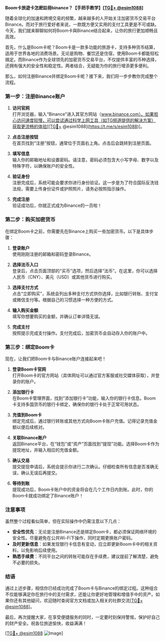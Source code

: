 **Boom卡旅遊卡怎麽註冊binance？【手把手教学】[[TG💪+ @esim1088](https://t.me/s/esim1088)]**

随着全球化的加速和跨境交易的频繁，越来越多的人开始关注加密货币交易平台Binance。而对于旅行爱好者来说，一款既方便又实用的支付工具更是不可或缺。今天，我们就来聊聊如何将Boom卡與Binance结合起来，让你的旅行更加顺畅且高效。

首先，什么是Boom卡呢？Boom卡是一款多功能的旅游卡，支持多种货币结算，适用于世界各地的消费场景。无论是购物、餐饮还是住宿，使用Boom卡都能轻松搞定。而Binance作为全球领先的加密货币交易平台，不仅提供丰富的币种选择，还拥有强大的安全性和稳定性。两者结合，无疑能为你的旅行增添更多便利。

那么，如何注册Binance并绑定Boom卡呢？接下来，我们将一步步教你完成整个流程。

### **第一步：注册Binance账户**

1. **访问官网**  
   打开浏览器，输入“Binance”进入其官方网站（www.binance.com）。如果担心访问速度较慢，可以尝试通过科学上网工具（如TG频道提供的解决方案）获取更流畅的体验[[TG💪+ @esim1088](https://t.me/s/esim1088)]。

2. **点击注册按钮**  
   在首页找到“注册”按钮，通常位于页面右上角。点击后会跳转到注册页面。

3. **填写信息**  
   输入你的邮箱地址和设置密码。请注意，密码必须包含大小写字母、数字以及特殊字符，以确保账户的安全性。

4. **验证身份**  
   注册完成后，系统可能会要求你进行身份验证。这一步是为了符合国际反洗钱法规，需要上传身份证件或护照照片，请务必按照指示操作。

5. **完成注册**  
   验证成功后，你就正式成为Binance的一员啦！

### **第二步：购买加密货币**

在绑定Boom卡之前，你需要先在Binance上购买一些加密货币。以下是具体步骤：

1. **登录账户**  
   使用刚刚注册的邮箱和密码登录Binance。

2. **选择法币入口**  
   登录后，点击页面顶部的“买币”选项，然后选择“法币”。在这里，你可以选择人民币（CNY）、美元（USD）或其他货币进行购买。

3. **选择支付方式**  
   点击“立即购买”，系统会列出多种支付方式供你选择，比如银行转账、支付宝或微信支付等。根据自己的习惯选择一种方便的方式。

4. **输入购买金额**  
   填写你想要购买的金额，并确认订单详情无误。

5. **完成支付**  
   按照提示完成支付操作。支付完成后，加密货币会自动存入你的账户中。

### **第三步：绑定Boom卡**

现在，让我们把Boom卡与Binance账户连接起来吧！

1. **登录Boom卡官网**  
   打开Boom卡的官方网站（具体网址可以通过官方客服或社交媒体获取），并登录你的账户。

2. **添加银行卡**  
   在Boom卡管理界面，找到“添加银行卡”功能，输入你的银行卡信息。Boom卡支持多国货币的银行卡绑定，确保你的银行卡处于正常可用状态。

3. **充值到Boom卡**  
   绑定完成后，通过银行转账或其他方式向Boom卡账户充值。记得记录充值金额以便后续核对。

4. **关联Binance账户**  
   返回Binance平台，在“钱包”或“资产”页面找到“提现”功能。选择Boom卡作为提现地址，并输入相应的充值金额。

5. **确认交易**  
   提交提现申请后，系统会提示你进行二次确认。仔细检查所有信息是否准确无误，确认无误后再提交。

6. **等待到账**  
   提现成功后，Boom卡账户中的资金将会在几个工作日内到账。此时，你的Boom卡就成功绑定了Binance账户！

### **注意事项**

虽然整个过程看似简单，但在实际操作中仍需注意以下几点：

- **安全性优先**：无论是注册Binance还是绑定Boom卡，都必须保证网络环境的安全性。尽量避免在公共Wi-Fi下操作，同时定期更换账户密码。
- **及时更新信息**：如果发现银行卡信息有变动，应立即更新Boom卡中的相关资料，以免影响后续使用。
- **熟悉手续费**：不同平台之间的转账可能存在手续费，建议提前了解清楚，避免不必要的损失。

### **结语**

通过上述步骤，相信你已经成功完成了Boom卡与Binance的绑定过程。这种组合不仅能够满足你在旅行中的支付需求，还能让你更好地管理和增值手中的资产。如果你还有其他疑问，欢迎随时查阅官方文档或加入相关的社群交流[[TG💪+ @esim1088](https://t.me/s/esim1088)]。

最后，再次提醒大家，在享受便捷服务的同时，一定要时刻保持警惕，保护好自己的财产安全。祝各位旅途愉快，收益满满！

[[TG💪+ @esim1088](https://t.me/s/esim1088) ![Image](https://i.postimg.cc/4NQfJmqS/Snipaste-2025-05-13-00-14-12.png)]